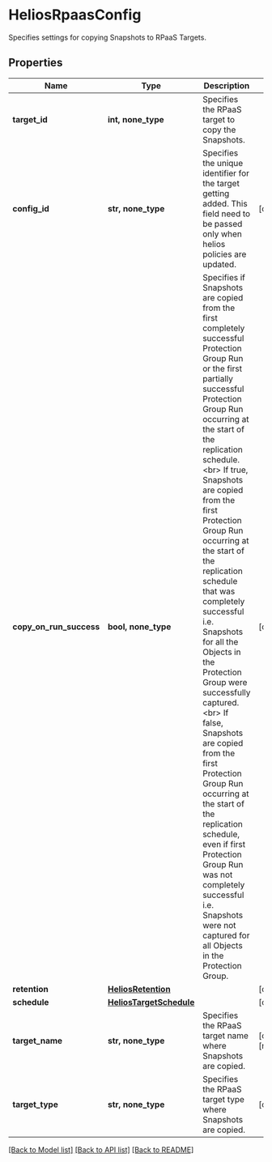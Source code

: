 # HeliosRpaasConfig

Specifies settings for copying Snapshots to RPaaS Targets.

## Properties
Name | Type | Description | Notes
------------ | ------------- | ------------- | -------------
**target_id** | **int, none_type** | Specifies the RPaaS target to copy the Snapshots. | 
**config_id** | **str, none_type** | Specifies the unique identifier for the target getting added. This field need to be passed only when helios policies are updated. | [optional] 
**copy_on_run_success** | **bool, none_type** | Specifies if Snapshots are copied from the first completely successful Protection Group Run or the first partially successful Protection Group Run occurring at the start of the replication schedule. &lt;br&gt; If true, Snapshots are copied from the first Protection Group Run occurring at the start of the replication schedule that was completely successful i.e. Snapshots for all the Objects in the Protection Group were successfully captured. &lt;br&gt; If false, Snapshots are copied from the first Protection Group Run occurring at the start of the replication schedule, even if first Protection Group Run was not completely successful i.e. Snapshots were not captured for all Objects in the Protection Group. | [optional] 
**retention** | [**HeliosRetention**](HeliosRetention.md) |  | [optional] 
**schedule** | [**HeliosTargetSchedule**](HeliosTargetSchedule.md) |  | [optional] 
**target_name** | **str, none_type** | Specifies the RPaaS target name where Snapshots are copied. | [optional] [readonly] 
**target_type** | **str, none_type** | Specifies the RPaaS target type where Snapshots are copied. | [optional] 

[[Back to Model list]](../README.md#documentation-for-models) [[Back to API list]](../README.md#documentation-for-api-endpoints) [[Back to README]](../README.md)


